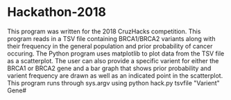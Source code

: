 # Hackathon-2018
This program was written for the 2018 CruzHacks competition. This program reads in a TSV file containing BRCA1/BRCA2 variants along with their frequency in the general population and prior probability of cancer occuring. The Python program uses matplotlib to plot data from the TSV file as a scatterplot. The user can also provide a specific varient for either the BRCA1 or BRCA2 gene and a bar graph that shows prior probability and varient frequency are drawn as well as an indicated point in the scatterplot.
This program runs through sys.argv using python hack.py tsvfile "Varient" Gene#
